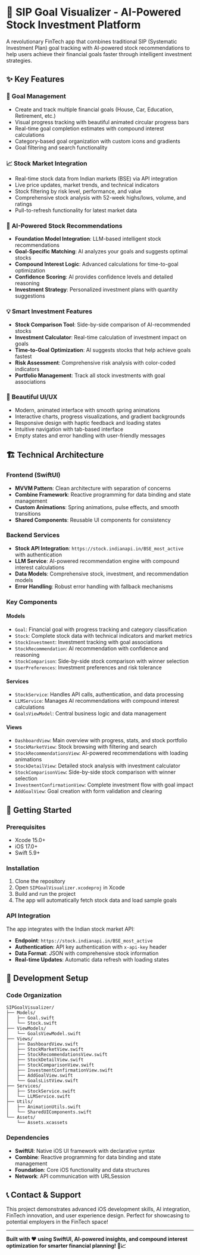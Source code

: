 # 🚀 SIP Goal Visualizer - AI-Powered Stock Investment Platform

A revolutionary FinTech app that combines traditional SIP (Systematic Investment Plan) goal tracking with AI-powered stock recommendations to help users achieve their financial goals faster through intelligent investment strategies.

## ✨ Key Features

### 🎯 **Goal Management**
- Create and track multiple financial goals (House, Car, Education, Retirement, etc.)
- Visual progress tracking with beautiful animated circular progress bars
- Real-time goal completion estimates with compound interest calculations
- Category-based goal organization with custom icons and gradients
- Goal filtering and search functionality

### 📈 **Stock Market Integration**
- Real-time stock data from Indian markets (BSE) via API integration
- Live price updates, market trends, and technical indicators
- Stock filtering by risk level, performance, and value
- Comprehensive stock analysis with 52-week highs/lows, volume, and ratings
- Pull-to-refresh functionality for latest market data

### 🤖 **AI-Powered Stock Recommendations**
- **Foundation Model Integration**: LLM-based intelligent stock recommendations
- **Goal-Specific Matching**: AI analyzes your goals and suggests optimal stocks
- **Compound Interest Logic**: Advanced calculations for time-to-goal optimization
- **Confidence Scoring**: AI provides confidence levels and detailed reasoning
- **Investment Strategy**: Personalized investment plans with quantity suggestions

### 💡 **Smart Investment Features**
- **Stock Comparison Tool**: Side-by-side comparison of AI-recommended stocks
- **Investment Calculator**: Real-time calculation of investment impact on goals
- **Time-to-Goal Optimization**: AI suggests stocks that help achieve goals fastest
- **Risk Assessment**: Comprehensive risk analysis with color-coded indicators
- **Portfolio Management**: Track all stock investments with goal associations

### 🎨 **Beautiful UI/UX**
- Modern, animated interface with smooth spring animations
- Interactive charts, progress visualizations, and gradient backgrounds
- Responsive design with haptic feedback and loading states
- Intuitive navigation with tab-based interface
- Empty states and error handling with user-friendly messages

## 🏗️ Technical Architecture

### **Frontend (SwiftUI)**
- **MVVM Pattern**: Clean architecture with separation of concerns
- **Combine Framework**: Reactive programming for data binding and state management
- **Custom Animations**: Spring animations, pulse effects, and smooth transitions
- **Shared Components**: Reusable UI components for consistency

### **Backend Services**
- **Stock API Integration**: `https://stock.indianapi.in/BSE_most_active` with authentication
- **LLM Service**: AI-powered recommendation engine with compound interest calculations
- **Data Models**: Comprehensive stock, investment, and recommendation models
- **Error Handling**: Robust error handling with fallback mechanisms

### **Key Components**

#### **Models**
- `Goal`: Financial goal with progress tracking and category classification
- `Stock`: Complete stock data with technical indicators and market metrics
- `StockInvestment`: Investment tracking with goal associations
- `StockRecommendation`: AI recommendation with confidence and reasoning
- `StockComparison`: Side-by-side stock comparison with winner selection
- `UserPreferences`: Investment preferences and risk tolerance

#### **Services**
- `StockService`: Handles API calls, authentication, and data processing
- `LLMService`: Manages AI recommendations with compound interest calculations
- `GoalsViewModel`: Central business logic and data management

#### **Views**
- `DashboardView`: Main overview with progress, stats, and stock portfolio
- `StockMarketView`: Stock browsing with filtering and search
- `StockRecommendationsView`: AI-powered recommendations with loading animations
- `StockDetailView`: Detailed stock analysis with investment calculator
- `StockComparisonView`: Side-by-side stock comparison with winner selection
- `InvestmentConfirmationView`: Complete investment flow with goal impact
- `AddGoalView`: Goal creation with form validation and clearing

## 🚀 Getting Started

### Prerequisites
- Xcode 15.0+
- iOS 17.0+
- Swift 5.9+

### Installation
1. Clone the repository
2. Open `SIPGoalVisualizer.xcodeproj` in Xcode
3. Build and run the project
4. The app will automatically fetch stock data and load sample goals

### API Integration
The app integrates with the Indian stock market API:
- **Endpoint**: `https://stock.indianapi.in/BSE_most_active`
- **Authentication**: API key authentication with `x-api-key` header
- **Data Format**: JSON with comprehensive stock information
- **Real-time Updates**: Automatic data refresh with loading states


## 🔧 Development Setup

### **Code Organization**
```
SIPGoalVisualizer/
├── Models/
│   ├── Goal.swift
│   └── Stock.swift
├── ViewModels/
│   └── GoalsViewModel.swift
├── Views/
│   ├── DashboardView.swift
│   ├── StockMarketView.swift
│   ├── StockRecommendationsView.swift
│   ├── StockDetailView.swift
│   ├── StockComparisonView.swift
│   ├── InvestmentConfirmationView.swift
│   ├── AddGoalView.swift
│   └── GoalsListView.swift
├── Services/
│   ├── StockService.swift
│   └── LLMService.swift
├── Utils/
│   ├── AnimationUtils.swift
│   └── SharedUIComponents.swift
└── Assets/
    └── Assets.xcassets
```

### **Dependencies**
- **SwiftUI**: Native iOS UI framework with declarative syntax
- **Combine**: Reactive programming for data binding and state management
- **Foundation**: Core iOS functionality and data structures
- **Network**: API communication with URLSession


## 📞 Contact & Support

This project demonstrates advanced iOS development skills, AI integration, FinTech innovation, and user experience design. Perfect for showcasing to potential employers in the FinTech space!

---

**Built with ❤️ using SwiftUI, AI-powered insights, and compound interest optimization for smarter financial planning! 🚀📈** 
